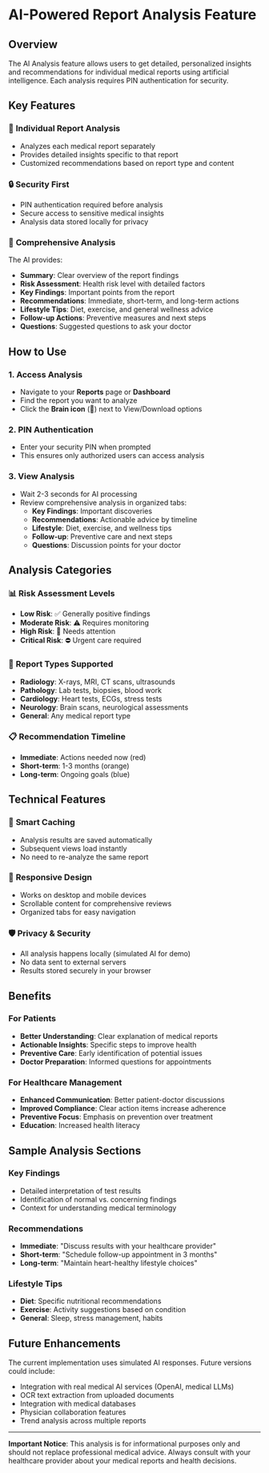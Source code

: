 # AI-Powered Report Analysis Feature

## Overview

The AI Analysis feature allows users to get detailed, personalized insights and recommendations for individual medical reports using artificial intelligence. Each analysis requires PIN authentication for security.

## Key Features

### 🧠 **Individual Report Analysis**
- Analyzes each medical report separately
- Provides detailed insights specific to that report
- Customized recommendations based on report type and content

### 🔒 **Security First**
- PIN authentication required before analysis
- Secure access to sensitive medical insights
- Analysis data stored locally for privacy

### 🎯 **Comprehensive Analysis**
The AI provides:
- **Summary**: Clear overview of the report findings
- **Risk Assessment**: Health risk level with detailed factors
- **Key Findings**: Important points from the report
- **Recommendations**: Immediate, short-term, and long-term actions
- **Lifestyle Tips**: Diet, exercise, and general wellness advice
- **Follow-up Actions**: Preventive measures and next steps
- **Questions**: Suggested questions to ask your doctor

## How to Use

### 1. Access Analysis
- Navigate to your **Reports** page or **Dashboard**
- Find the report you want to analyze
- Click the **Brain icon** (🧠) next to View/Download options

### 2. PIN Authentication
- Enter your security PIN when prompted
- This ensures only authorized users can access analysis

### 3. View Analysis
- Wait 2-3 seconds for AI processing
- Review comprehensive analysis in organized tabs:
  - **Key Findings**: Important discoveries
  - **Recommendations**: Actionable advice by timeline
  - **Lifestyle**: Diet, exercise, and wellness tips
  - **Follow-up**: Preventive care and next steps
  - **Questions**: Discussion points for your doctor

## Analysis Categories

### 📊 **Risk Assessment Levels**
- **Low Risk**: ✅ Generally positive findings
- **Moderate Risk**: ⚠️ Requires monitoring
- **High Risk**: 🚨 Needs attention
- **Critical Risk**: ⛔ Urgent care required

### 🏥 **Report Types Supported**
- **Radiology**: X-rays, MRI, CT scans, ultrasounds
- **Pathology**: Lab tests, biopsies, blood work
- **Cardiology**: Heart tests, ECGs, stress tests
- **Neurology**: Brain scans, neurological assessments
- **General**: Any medical report type

### 📋 **Recommendation Timeline**
- **Immediate**: Actions needed now (red)
- **Short-term**: 1-3 months (orange)
- **Long-term**: Ongoing goals (blue)

## Technical Features

### 🔄 **Smart Caching**
- Analysis results are saved automatically
- Subsequent views load instantly
- No need to re-analyze the same report

### 📱 **Responsive Design**
- Works on desktop and mobile devices
- Scrollable content for comprehensive reviews
- Organized tabs for easy navigation

### 🛡️ **Privacy & Security**
- All analysis happens locally (simulated AI for demo)
- No data sent to external servers
- Results stored securely in your browser

## Benefits

### For Patients
- **Better Understanding**: Clear explanation of medical reports
- **Actionable Insights**: Specific steps to improve health
- **Preventive Care**: Early identification of potential issues
- **Doctor Preparation**: Informed questions for appointments

### For Healthcare Management
- **Enhanced Communication**: Better patient-doctor discussions
- **Improved Compliance**: Clear action items increase adherence
- **Preventive Focus**: Emphasis on prevention over treatment
- **Education**: Increased health literacy

## Sample Analysis Sections

### Key Findings
- Detailed interpretation of test results
- Identification of normal vs. concerning findings
- Context for understanding medical terminology

### Recommendations
- **Immediate**: "Discuss results with your healthcare provider"
- **Short-term**: "Schedule follow-up appointment in 3 months"
- **Long-term**: "Maintain heart-healthy lifestyle choices"

### Lifestyle Tips
- **Diet**: Specific nutritional recommendations
- **Exercise**: Activity suggestions based on condition
- **General**: Sleep, stress management, habits

## Future Enhancements

The current implementation uses simulated AI responses. Future versions could include:
- Integration with real medical AI services (OpenAI, medical LLMs)
- OCR text extraction from uploaded documents
- Integration with medical databases
- Physician collaboration features
- Trend analysis across multiple reports

---

**Important Notice**: This analysis is for informational purposes only and should not replace professional medical advice. Always consult with your healthcare provider about your medical reports and health decisions.